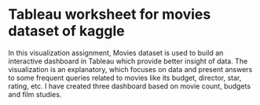 # Tableau worksheet for movies dataset of kaggle

In this visualization assignment, Movies dataset is used to build an interactive dashboard in Tableau which provide better insight of data. The visualization is an explanatory, which focuses on data and present answers to some frequent queries related to movies like its budget, director, star, rating, etc. I have created three dashboard based on movie count, budgets and film studies.
